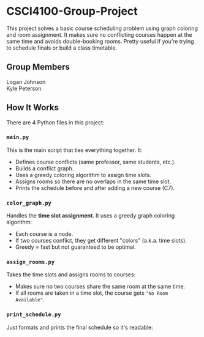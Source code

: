 # CSCI4100-Group-Project

This project solves a basic course scheduling problem using graph coloring and room assignment. It makes sure no conflicting courses happen at the same time and avoids double-booking rooms. Pretty useful if you’re trying to schedule finals or build a class timetable.

## Group Members

Logan Johnson  
Kyle Peterson

## How It Works

There are 4 Python files in this project:

### `main.py`
This is the main script that ties everything together. It:
- Defines course conflicts (same professor, same students, etc.).
- Builds a conflict graph.
- Uses a greedy coloring algorithm to assign time slots.
- Assigns rooms so there are no overlaps in the same time slot.
- Prints the schedule before and after adding a new course (C7).

### `color_graph.py`
Handles the **time slot assignment**. It uses a greedy graph coloring algorithm:
- Each course is a node.
- If two courses conflict, they get different "colors" (a.k.a. time slots).
- Greedy = fast but not guaranteed to be optimal.

### `assign_rooms.py`
Takes the time slots and assigns rooms to courses:
- Makes sure no two courses share the same room at the same time.
- If all rooms are taken in a time slot, the course gets `"No Room Available"`.

### `print_schedule.py`
Just formats and prints the final schedule so it's readable:
